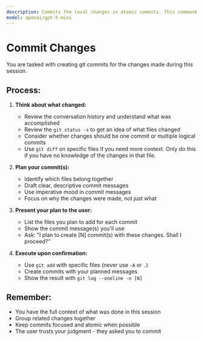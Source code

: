```yaml
---
description: Commits the local changes in atomic commits. This command is best run after completing an execute run successfully, and preparing for plan review.
model: openai/gpt-5-mini
---
```


# Commit Changes

You are tasked with creating git commits for the changes made during this session.

## Process:

1. **Think about what changed:**
   - Review the conversation history and understand what was accomplished
   - Review the `git status -s` to get an idea of what files changed
   - Consider whether changes should be one commit or multiple logical commits
   - Use `git diff` on specific files if you need more context. Only do this if you have no knowledge of the changes in that file.

2. **Plan your commit(s):**
   - Identify which files belong together
   - Draft clear, descriptive commit messages
   - Use imperative mood in commit messages
   - Focus on why the changes were made, not just what

3. **Present your plan to the user:**
   - List the files you plan to add for each commit
   - Show the commit message(s) you'll use
   - Ask: "I plan to create [N] commit(s) with these changes. Shall I proceed?"

4. **Execute upon confirmation:**
   - Use `git add` with specific files (never use `-A` or `.`)
   - Create commits with your planned messages
   - Show the result with `git log --oneline -n [N]`

## Remember:
- You have the full context of what was done in this session
- Group related changes together
- Keep commits focused and atomic when possible
- The user trusts your judgment - they asked you to commit

